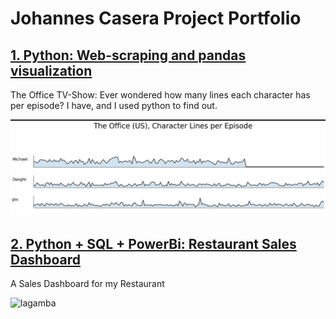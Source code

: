 # Johannes Casera Project Portfolio

## [1. Python: Web-scraping and pandas visualization](theoffice.page.md)

The Office TV-Show: Ever wondered how many lines each character has per episode? I have, and I used python to find out.

![theofficepreview](assets/thumbnail.theoffice.PNG)

## [2. Python + SQL + PowerBi: Restaurant Sales Dashboard](powerbi.page.md)

A Sales Dashboard for my Restaurant

![lagamba](powerbi.dashboard.png)
